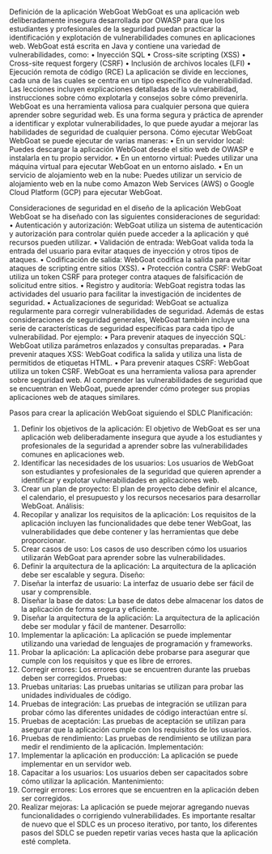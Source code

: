 Definición de la aplicación WebGoat
WebGoat es una aplicación web deliberadamente insegura desarrollada por OWASP para que los estudiantes y profesionales de la seguridad puedan practicar la identificación y explotación de vulnerabilidades comunes en aplicaciones web.
WebGoat está escrita en Java y contiene una variedad de vulnerabilidades, como:
•	Inyección SQL
•	Cross-site scripting (XSS)
•	Cross-site request forgery (CSRF)
•	Inclusión de archivos locales (LFI)
•	Ejecución remota de código (RCE)
La aplicación se divide en lecciones, cada una de las cuales se centra en un tipo específico de vulnerabilidad. Las lecciones incluyen explicaciones detalladas de la vulnerabilidad, instrucciones sobre cómo explotarla y consejos sobre cómo prevenirla.
WebGoat es una herramienta valiosa para cualquier persona que quiera aprender sobre seguridad web. Es una forma segura y práctica de aprender a identificar y explotar vulnerabilidades, lo que puede ayudar a mejorar las habilidades de seguridad de cualquier persona.
Cómo ejecutar WebGoat
WebGoat se puede ejecutar de varias maneras:
•	En un servidor local: Puedes descargar la aplicación WebGoat desde el sitio web de OWASP e instalarla en tu propio servidor.
•	En un entorno virtual: Puedes utilizar una máquina virtual para ejecutar WebGoat en un entorno aislado.
•	En un servicio de alojamiento web en la nube: Puedes utilizar un servicio de alojamiento web en la nube como Amazon Web Services (AWS) o Google Cloud Platform (GCP) para ejecutar WebGoat.

Consideraciones de seguridad en el diseño de la aplicación WebGoat
WebGoat se ha diseñado con las siguientes consideraciones de seguridad:
•	Autenticación y autorización: WebGoat utiliza un sistema de autenticación y autorización para controlar quién puede acceder a la aplicación y qué recursos pueden utilizar.
•	Validación de entrada: WebGoat valida toda la entrada del usuario para evitar ataques de inyección y otros tipos de ataques.
•	Codificación de salida: WebGoat codifica la salida para evitar ataques de scripting entre sitios (XSS).
•	Protección contra CSRF: WebGoat utiliza un token CSRF para proteger contra ataques de falsificación de solicitud entre sitios.
•	Registro y auditoría: WebGoat registra todas las actividades del usuario para facilitar la investigación de incidentes de seguridad.
•	Actualizaciones de seguridad: WebGoat se actualiza regularmente para corregir vulnerabilidades de seguridad.
Además de estas consideraciones de seguridad generales, WebGoat también incluye una serie de características de seguridad específicas para cada tipo de vulnerabilidad.
Por ejemplo:
•	Para prevenir ataques de inyección SQL: WebGoat utiliza parámetros enlazados y consultas preparadas.
•	Para prevenir ataques XSS: WebGoat codifica la salida y utiliza una lista de permitidos de etiquetas HTML.
•	Para prevenir ataques CSRF: WebGoat utiliza un token CSRF.
WebGoat es una herramienta valiosa para aprender sobre seguridad web. Al comprender las vulnerabilidades de seguridad que se encuentran en WebGoat, puede aprender cómo proteger sus propias aplicaciones web de ataques similares.

Pasos para crear la aplicación WebGoat siguiendo el SDLC
Planificación:
1.	Definir los objetivos de la aplicación: El objetivo de WebGoat es ser una aplicación web deliberadamente insegura que ayude a los estudiantes y profesionales de la seguridad a aprender sobre las vulnerabilidades comunes en aplicaciones web.
2.	Identificar las necesidades de los usuarios: Los usuarios de WebGoat son estudiantes y profesionales de la seguridad que quieren aprender a identificar y explotar vulnerabilidades en aplicaciones web.
3.	Crear un plan de proyecto: El plan de proyecto debe definir el alcance, el calendario, el presupuesto y los recursos necesarios para desarrollar WebGoat.
Análisis:
1.	Recopilar y analizar los requisitos de la aplicación: Los requisitos de la aplicación incluyen las funcionalidades que debe tener WebGoat, las vulnerabilidades que debe contener y las herramientas que debe proporcionar.
2.	Crear casos de uso: Los casos de uso describen cómo los usuarios utilizarán WebGoat para aprender sobre las vulnerabilidades.
3.	Definir la arquitectura de la aplicación: La arquitectura de la aplicación debe ser escalable y segura.
Diseño:
1.	Diseñar la interfaz de usuario: La interfaz de usuario debe ser fácil de usar y comprensible.
2.	Diseñar la base de datos: La base de datos debe almacenar los datos de la aplicación de forma segura y eficiente.
3.	Diseñar la arquitectura de la aplicación: La arquitectura de la aplicación debe ser modular y fácil de mantener.
Desarrollo:
1.	Implementar la aplicación: La aplicación se puede implementar utilizando una variedad de lenguajes de programación y frameworks.
2.	Probar la aplicación: La aplicación debe probarse para asegurar que cumple con los requisitos y que es libre de errores.
3.	Corregir errores: Los errores que se encuentren durante las pruebas deben ser corregidos.
Pruebas:
1.	Pruebas unitarias: Las pruebas unitarias se utilizan para probar las unidades individuales de código.
2.	Pruebas de integración: Las pruebas de integración se utilizan para probar cómo las diferentes unidades de código interactúan entre sí.
3.	Pruebas de aceptación: Las pruebas de aceptación se utilizan para asegurar que la aplicación cumple con los requisitos de los usuarios.
4.	Pruebas de rendimiento: Las pruebas de rendimiento se utilizan para medir el rendimiento de la aplicación.
Implementación:
1.	Implementar la aplicación en producción: La aplicación se puede implementar en un servidor web.
2.	Capacitar a los usuarios: Los usuarios deben ser capacitados sobre cómo utilizar la aplicación.
Mantenimiento:
1.	Corregir errores: Los errores que se encuentren en la aplicación deben ser corregidos.
2.	Realizar mejoras: La aplicación se puede mejorar agregando nuevas funcionalidades o corrigiendo vulnerabilidades.
Es importante resaltar de nuevo que el SDLC es un proceso iterativo, por tanto, los diferentes pasos del SDLC se pueden repetir varias veces hasta que la aplicación esté completa.



